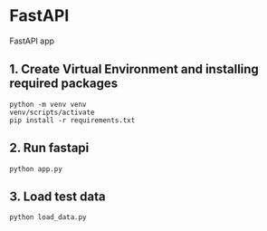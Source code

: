 # FastAPI
FastAPI app

## 1. Create Virtual Environment and installing required packages

```
python -m venv venv
venv/scripts/activate
pip install -r requirements.txt
```

## 2. Run fastapi

```
python app.py
```

## 3. Load test data

```
python load_data.py
```